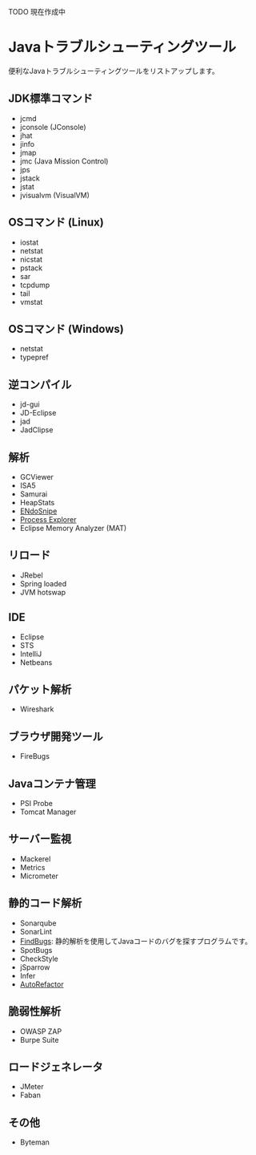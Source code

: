 TODO 現在作成中

# Javaトラブルシューティングツール

便利なJavaトラブルシューティングツールをリストアップします。

## JDK標準コマンド

 - jcmd
 - jconsole (JConsole)
 - jhat
 - jinfo
 - jmap
 - jmc (Java Mission Control)
 - jps
 - jstack
 - jstat
 - jvisualvm (VisualVM)

## OSコマンド (Linux)

 - iostat
 - netstat
 - nicstat
 - pstack
 - sar
 - tcpdump
 - tail
 - vmstat

## OSコマンド (Windows)

 - netstat
 - typepref

## 逆コンパイル

 - jd-gui
 - JD-Eclipse
 - jad
 - JadClipse

## 解析

 - GCViewer
 - ISA5
 - Samurai
 - HeapStats
 - [ENdoSnipe](https://github.com/endosnipe/ENdoSnipe)
 - [Process Explorer](https://docs.microsoft.com/en-us/sysinternals/downloads/process-explorer)
 - Eclipse Memory Analyzer (MAT)

## リロード

 - JRebel
 - Spring loaded
 - JVM hotswap

## IDE

 - Eclipse
 - STS
 - IntelliJ
 - Netbeans

## パケット解析

 - Wireshark

## ブラウザ開発ツール

 - FireBugs
 
## Javaコンテナ管理

 - PSI Probe
 - Tomcat Manager
 
## サーバー監視

 - Mackerel
 - Metrics
 - Micrometer

## 静的コード解析

 - Sonarqube
 - SonarLint
 - [FindBugs](http://findbugs.sourceforge.net/): 静的解析を使用してJavaコードのバグを探すプログラムです。
 - SpotBugs
 - CheckStyle
 - jSparrow
 - Infer
 - [AutoRefactor](http://autorefactor.org/)

## 脆弱性解析

 - OWASP ZAP
 - Burpe Suite
 
## ロードジェネレータ

 - JMeter
 - Faban
 
## その他

 - Byteman
